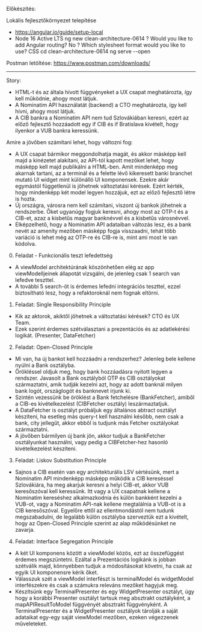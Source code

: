 Előkészítés:

Lokális fejlesztőkörnyezet telepítése
- https://angular.io/guide/setup-local
- Node 16 Active LTS
ng new clean-architecture-0614
? Would you like to add Angular routing? No
? Which stylesheet format would you like to use? CSS
cd clean-architecture-0614
ng serve --open

Postman letöltése: https://www.postman.com/downloads/

------------------------------------------------------
Story:

- HTML-t és az általa hívott függvényeket a UX csapat meghatározta, így kell működnie, ahogy most látjuk.
- A Nominatim API használatát (backend) a CTO meghatározta, így kell hívni, ahogy most látjuk.
- A CIB bankra a Nominatim API nem tud Szlovákiában keresni, ezért az előző fejlesztő hozzáadott egy if CIB és if Bratislava kivételt, hogy ilyenkor a VUB bankra keressünk.

Amire a jövőben számítani lehet, hogy változni fog:

- A UX csapat bármikor meggondolhatja magát, és akkor másképp kell majd a kinézetet alakítani, az API-tól kapott mezőket lehet, hogy másképp kell majd publikálni a HTML-ben. Amit mindenképp meg akarnak tartani, az a terminál és a felette lévő kikeresett banki branchet mutató UI widget mint különálló UI komponensek. Ezekre akár egymástól függetlenül is jöhetnek változtatási kérések. Ezért kérték, hogy mindenképp két model legyen hozzájuk, ezt az előző fejlesztő létre is hozta.
- Új országra, városra nem kell számítani, viszont új bankok jöhetnek a rendszerbe. Őket ugyanúgy fogjuk keresni, ahogy most az OTP-t és a CIB-et, azaz a kisbetűs magyar banknévvel és a kisbetűs városnévvel.
- Elképzelhető, hogy a Nominatim API adataiban változás lesz, és a bank nevét az amenity mezőben másképp fogja visszaadni, tehát több variáció is lehet még az OTP-re és CIB-re is, mint ami most le van kódolva.

0. Feladat - Funkcionális teszt lefedettség
- A viewModel architektúrának köszönhetően elég az app viewModelljeinek állapotát vizsgálni, de jelenleg csak 1 search van lefedve teszttel.
- A további 5 search-öt is érdemes lefedni integrációs teszttel, ezzel biztosítható lesz, hogy a refaktoroknál nem fognak eltörni.

1. Feladat: Single Responsibility Principle
- Kik az aktorok, akiktől jöhetnek a változtatási kérések? CTO és UX Team.
- Ezek szerint érdemes szétválasztani a prezentációs és az adatlekérési logikát. (Presenter, DataFetcher)

2. Feladat: Open-Closed Principle
- Mi van, ha új bankot kell hozzáadni a rendszerhez? Jelenleg bele kellene nyúlni a Bank osztályba.
- Örökléssel oldjuk meg, hogy bank hozzáadásra nyitott legyen a rendszer. Javasolt a Bank osztályból OTP és CIB osztályokat származtatni, amik tudják kezelni azt, hogy az adott banknál milyen bank logót, országlogót és banknevet írjunk ki.
- Szintén vezessünk be öröklést a Bank fetchelésre (BankFetcher), amiből a CIB-es kivételkezelést (CIBFetcher osztály) leszármaztatjuk.
- A DataFetcher is osztályt próbáljuk egy általános abtract osztályt készíteni, ha esetleg más query-t kell használni később, nem csak a bank, city jellegűt, akkor ebből is tudjunk más Fetcher osztályokat származtatni.
- A jövőben bármilyen új bank jön, akkor tudjuk a BankFetcher osztályunkat használni, vagy pedig a CIBFetcher-hez hasonló kivételkezelést készíteni.

3. Feladat: Liskov Substitution Principle
- Sajnos a CIB esetén van egy architekturális LSV sértésünk, mert a Nominatim API mindenképp másképp működik a CIB kereséssel Szlovákiára, ha meg akarjuk keresni a helyi CIB-et, akkor VUB keresőszóval kell keressünk. Itt vagy a UX csapatnak kellene a Nominatim kereséshez alkalmazkodnia és külön bankként kezelni a VUB-ot, vagy a Nominatim API-nak kellene megtalálnia a VUB-ot is a CIB keresőszóval. Egyelőre ettől az ellentmondástól nem tudunk megszabadulni, de legalább külön osztályba szerveztük ezt a kivételt, hogy az Open-Closed Principle szerint az alap működésünket ne zavarja. 

4. Feladat: Interface Segregation Principle
- A két UI komponens között a viewModel közös, ezt az összefüggést érdemes megszüntetni. Ezáltal a Prezentációs logikánk is jobban szétválik majd, könnyebben tudjuk a módosításokat követni, ha csak az egyik UI komponensre kérik őket.
- Válasszuk szét a viewModel interfészt is terminalModel és widgetModel interfészekre és csak a számukra releváns mezőket hagyjuk meg.
- Készítsünk egy TerminalPresenter és egy WidgetPresenter osztályt, úgy hogy a korábbi Presenter osztályt tartsuk meg absztrakt osztályként, a mapAPIResultToModel függvényét absztrakt függvényként. A TerminalPresenter és a WidgetPresenter osztályok tárolják a saját adataikat egy-egy saját viewModel mezőben, ezeken végezzenek műveleteket.

